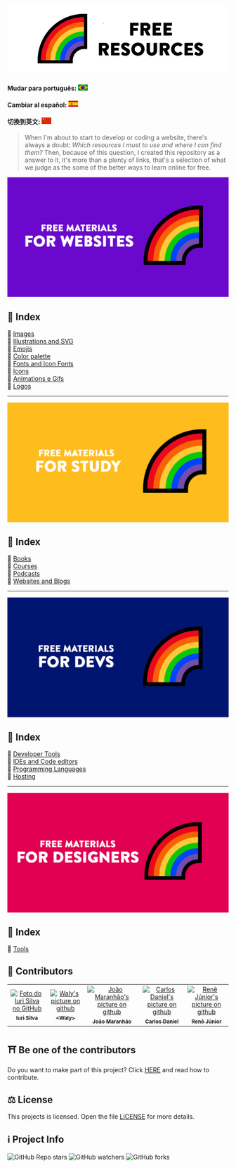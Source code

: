 <h1 align="center">
  <img src="assets/image/logoen.png">
</h1>

#### Mudar para português: <kbd>[<img title="Português" alt="Português" src="flags/br.jpg" width="22">](translation/portuguese/README.br.md)</kbd>

#### Cambiar al español: <kbd>[<img title="Español" alt="Español" src="flags/es.png" width="22">](translation/espanol/README.es.md)</kbd>

#### 切換到英文: <kbd>[<img title="中文" alt="中文" src="flags/cn.png" width="22">](translation/中文/README.cn.md)</kbd>

> When I'm about to start to develop or coding a website, there's always a doubt: <i>Which resources I must to use and where I can find them?</i>
> Then, because of this question, I created this repository as a answer to it, it's more than a plenty of links, that's a selection of what we judge as the some of the better ways to learn online for free.

<img src="assets/image/banner1en.png">

## 📕 Index

📌 [Images](pages/free-materials-for-websites.en.md#-images)<br>
📌 [Illustrations and SVG](pages/free-materials-for-websites.en.md#-illustrations-and-svg)<br>
📌 [Emojis](pages/free-materials-for-websites.en.md#-emojis)<br>
📌 [Color palette](pages/free-materials-for-websites.en.md#-color-palette)<br>
📌 [Fonts and Icon Fonts](pages/free-materials-for-websites.en.md#-fonts-and-icon-fonts)<br>
📌 [Icons](pages/free-materials-for-websites.en.md#-icons)<br>
📌 [Animations e Gifs](pages/free-materials-for-websites.en.md#-animations-and-gifs)<br>
📌 [Logos](pages/free-materials-for-websites.en.md#-logos)<br>

---

<img src="assets/image/banner2en.png">

## 📕 Index

📌 [Books](pages/free-materials-for-studies.en.md#-books)<br>
📌 [Courses](pages/free-materials-for-studies.en.md#-courses)<br>
📌 [Podcasts](pages/free-materials-for-studies.en.md#-podcasts)<br>
📌 [Websites and Blogs](pages/free-materials-for-studies.en.md#-websites-and-blogs)<br>

---

<img src="assets/image/banner3en.png">

## 📕 Index

📌 [Developer Tools](pages/free-materials-for-devs.en.md#-developer-tools)<br>
📌 [IDEs and Code editors](pages/free-materials-for-devs.en.md#-ides-and-code-editors)<br>
📌 [Programming Languages](pages/free-materials-for-devs.en.md#-programming-languages)<br>
📌 [Hosting](pages/free-materials-for-devs.en.md#-hosting)<br>

---

<img src="assets/image/banner4en.png">

## 📕 Index

📌 [Tools](pages/free-materials-for-designers.en.md#-tools) <br>

## 🌈 Contributors<br>

<table>
  <tr>
    <td align="center">
      <a href="https://github.com/iuricode">
        <img src="https://avatars3.githubusercontent.com/u/31936044" width="100px;" alt="Foto do Iuri Silva no GitHub"/><br>
        <sub>
          <b>Iuri Silva</b>
        </sub>
      </a>
    </td>
    <td align="center">
      <a href="https://github.com/walysonfelipe">
        <img src="https://avatars1.githubusercontent.com/u/35854466" width="100px;" alt="Waly's picture on github"/><br>
        <sub>
          <b><<!---->Waly></b>
        </sub>
      </a><br>
    </td>
    <td align="center">
      <a href="https://github.com/joaomaranhao">
        <img src="https://avatars0.githubusercontent.com/u/31970285" width="100px;" alt="João Maranhão's picture on github"/><br>
        <sub>
          <b>João Maranhão</b>
        </sub>
      </a><br>
    </td>
    <td align="center">
      <a href="https://github.com/ff4LL">
        <img src="https://avatars0.githubusercontent.com/u/66672234" width="100px;" alt="Carlos Daniel's picture on github"/><br>
        <sub>
          <b>Carlos Daniel</b>
        </sub>
      </a><br>
    </td>
    <td align="center">
      <a href="https://github.com/reness0">
        <img src="https://avatars0.githubusercontent.com/u/49681380" width="100px;" alt="Renê Júnior's picture on github"/><br>
        <sub>
          <b>Renê Júnior</b>
        </sub>
      </a><br>
    </td>

  
  </tr>
</table>

## ⛩ Be one of the contributors<br>

Do you want to make part of this project? Click [HERE](CONTRIBUTING.md) and read how to contribute.<br>

## ⚖ License

This projects is  licensed. Open the file [LICENSE](LICENSE.md) for more details.<br>

## ℹ️ Project Info

![GitHub Repo stars](https://img.shields.io/github/stars/iuricode/free-resources?style=for-the-badge)
![GitHub watchers](https://img.shields.io/github/watchers/iuricode/free-resources?style=for-the-badge)
![GitHub forks](https://img.shields.io/github/forks/iuricode/free-resources?style=for-the-badge)
